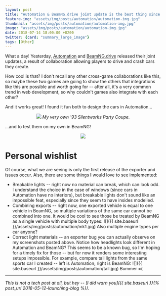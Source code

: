 ```yaml
---
layout: post
title: "Automation & BeamNG.drive joint update is the best thing since sliced bread"
feature-img: "assets/img/posts/automation/automation-img.jpg"
thumbnail: "assets/img/posts/automation/automation-img.jpg"
image: "assets/img/posts/automation/automation-img.jpg"
date: 2018-07-14 18:00:00 +0200
twitter: {card: "summary_large_image"}
tags: [Other]
---
```

What a day! Yesterday, [Automation](https://store.steampowered.com/app/293760/) and [BeamNG.drive](https://store.steampowered.com/app/284160/) released their joint updates,
a result of collaboration allowing players to drive and crash cars they create.

How cool is that? I don't recall any other cross-game collaborations like this, so maybe these two games are going to show the others that integrations like this
are possible and worth going for -- after all, it's a very common trend in web development, so why couldn't games also integrate with each other?

And it works great! I found it fun both to design the cars in Automation...

<p align="center">
<img src="{{ site.baseurl }}/assets/img/posts/automation/party1.jpg">
<em>My very own '93 Silentworks Party Coupe.</em>
</p>

...and to test them on my own in BeamNG!

<p align="center">
<img src="{{ site.baseurl }}/assets/img/posts/automation/party2.jpg">
</p>

# Personal wishlist

Of course, what we are seeing is only the first release of the exporter and issues occur.
Also, there are some things I would love to see implemented:

- Breakable lights -- right now no material can break, which can look odd. I understand the choice in the case of windows (since cars in Automation have no interiors),
  but breakable lights don't sound like an impossible feat, especially since they seem to have insides modelled.
- Combining exports -- right now, one exported vehicle is equal to one vehicle in BeamNG, so multiple variations of the same car cannot be combined into one.
  It would be cool to see those be treated by BeamNG as a single vehicle with multiple body types:
  ![]({{ site.baseurl }}/assets/img/posts/automation/mk1.jpg)
  Also multiple engine types per car anyone?
- Correct light materials -- an exporter bug you can actually observe on my screenshots posted above. Notice how headlights look different in Automation and BeamNG?
  This seems to be a known bug, so I'm hoping for a timely fix for those -- but for now it renders some interesting setups impossible.
  For example, compare tail lights from the same sports car I created -- left is Automation, right is BeamNG:
  ![]({{ site.baseurl }}/assets/img/posts/automation/tail.jpg)
  Bummer =(

<hr>

*This is not a tech post at all, but hey -- [I did warn you]({{ site.baseurl }}{% post_url 2018-05-12-launching-blog %}).*